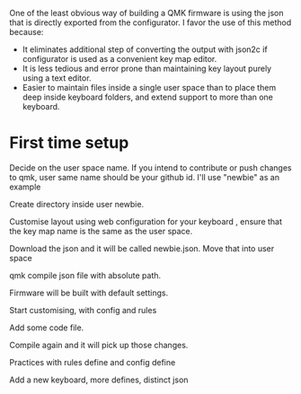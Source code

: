 One of the least obvious way of building a QMK firmware is using the json that is directly exported from the configurator.
I favor the use of this method because:

* It eliminates additional step of converting the output with json2c if configurator is used as a convenient key map editor. 
* It is less tedious and error prone than maintaining key layout purely using a text editor.
* Easier to maintain files inside a single user space than to place them deep inside keyboard folders, and extend support to more than one keyboard.

# First time setup
Decide on the user space name. If you intend to contribute or push changes to qmk, user same name should be your github id. I'll use "newbie" as an example 

Create directory inside user newbie. 

Customise layout using web configuration for your keyboard , ensure that the key map name is the same as the user space. 

Download the json and it will be called newbie.json. Move that into user space 

qmk compile json file with absolute path. 

Firmware will be built with default settings. 

Start customising, with config and rules

Add some code file. 

Compile again and it will pick up those changes.

Practices with rules define and config define 

Add a new keyboard, more defines, distinct json 
